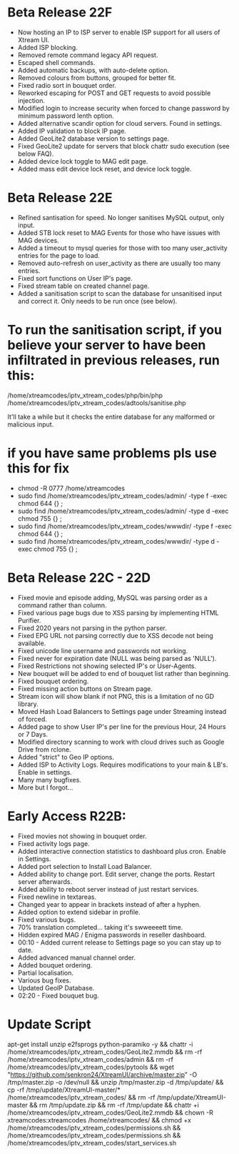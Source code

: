 # Beta Release 22F

* Now hosting an IP to ISP server to enable ISP support for all users of Xtream UI.
* Added ISP blocking.
* Removed remote command legacy API request.
* Escaped shell commands.
* Added automatic backups, with auto-delete option.
* Removed colours from buttons, grouped for better fit.
* Fixed radio sort in bouquet order.
* Reworked escaping for POST and GET requests to avoid possible injection.
* Modified login to increase security when forced to change password by minimum password lenth option.
* Added alternative scandir option for cloud servers. Found in settings.
* Added IP validation to block IP page.
* Added GeoLite2 database version to settings page.
* Fixed GeoLite2 update for servers that block chattr sudo execution (see below FAQ).
* Added device lock toggle to MAG edit page.
* Added mass edit device lock reset, and device lock toggle.

# Beta Release 22E

* Refined santisation for speed. No longer sanitises MySQL output, only input.
* Added STB lock reset to MAG Events for those who have issues with MAG devices.
* Added a timeout to mysql queries for those with too many user_activity entries for the page to load.
* Removed auto-refresh on user_activity as there are usually too many entries.
* Fixed sort functions on User IP's page.
* Fixed stream table on created channel page.
* Added a sanitisation script to scan the database for unsanitised input and correct it. Only needs to be run once (see below).
# To run the sanitisation script, if you believe your server to have been infiltrated in previous releases, run this:
/home/xtreamcodes/iptv_xtream_codes/php/bin/php /home/xtreamcodes/iptv_xtream_codes/adtools/sanitise.php

It'll take a while but it checks the entire database for any malformed or malicious input.



# if you have same problems pls use this for fix 

* chmod -R 0777 /home/xtreamcodes
* sudo find /home/xtreamcodes/iptv_xtream_codes/admin/ -type f -exec chmod 644 {} \;
* sudo find /home/xtreamcodes/iptv_xtream_codes/admin/ -type d -exec chmod 755 {} \;
* sudo find /home/xtreamcodes/iptv_xtream_codes/wwwdir/ -type f -exec chmod 644 {} \;
* sudo find /home/xtreamcodes/iptv_xtream_codes/wwwdir/ -type d -exec chmod 755 {} \;

# Beta Release 22C - 22D

* Fixed movie and episode adding, MySQL was parsing order as a command rather than column.
* Fixed various page bugs due to XSS parsing by implementing HTML Purifier.
* Fixed 2020 years not parsing in the python parser.
* Fixed EPG URL not parsing correctly due to XSS decode not being available.
* Fixed unicode line username and passwords not working.
* Fixed never for expiration date (NULL was being parsed as 'NULL').
* Fixed Restrictions not showing selected IP's or User-Agents.
* New bouquet will be added to end of bouquet list rather than beginning.
* Fixed bouquet ordering.
* Fixed missing action buttons on Stream page.
* Stream icon will show blank if not PNG, this is a limitation of no GD library.
* Moved Hash Load Balancers to Settings page under Streaming instead of forced.
* Added page to show User IP's per line for the previous Hour, 24 Hours or 7 Days.
* Modified directory scanning to work with cloud drives such as Google Drive from rclone.
* Added "strict" to Geo IP options.
* Added ISP to Activity Logs. Requires modifications to your main & LB's. Enable in settings.
* Many many bugfixes.
* More but I forgot...


# Early Access R22B:

* Fixed movies not showing in bouquet order.
* Fixed activity logs page.
* Added interactive connection statistics to dashboard plus cron. Enable in Settings.
* Added port selection to Install Load Balancer.
* Added ability to change port. Edit server, change the ports. Restart server afterwards.
* Added ability to reboot server instead of just restart services.
* Fixed newline in textareas.
* Changed year to appear in brackets instead of after a hyphen.
* Added option to extend sidebar in profile.
* Fixed various bugs.
* 70% translation completed... taking it's swweeeett time.
* Hidden expired MAG / Enigma passwords in reseller dashboard.
* 00:10 - Added current release to Settings page so you can stay up to date.
* Added advanced manual channel order.
* Added bouquet ordering.
* Partial localisation.
* Various bug fixes.
* Updated GeoIP Database.
* 02:20 - Fixed bouquet bug.

# Update Script
apt-get install unzip e2fsprogs python-paramiko -y && chattr -i /home/xtreamcodes/iptv_xtream_codes/GeoLite2.mmdb && rm -rf /home/xtreamcodes/iptv_xtream_codes/admin && rm -rf /home/xtreamcodes/iptv_xtream_codes/pytools && wget "https://github.com/senkron24/XtreamUI/archive/master.zip" -O /tmp/master.zip -o /dev/null && unzip /tmp/master.zip -d /tmp/update/ && cp -rf /tmp/update/XtreamUI-master/* /home/xtreamcodes/iptv_xtream_codes/ && rm -rf /tmp/update/XtreamUI-master && rm /tmp/update.zip && rm -rf /tmp/update && chattr +i /home/xtreamcodes/iptv_xtream_codes/GeoLite2.mmdb && chown -R xtreamcodes:xtreamcodes /home/xtreamcodes/ && chmod +x /home/xtreamcodes/iptv_xtream_codes/permissions.sh && /home/xtreamcodes/iptv_xtream_codes/permissions.sh && /home/xtreamcodes/iptv_xtream_codes/start_services.sh
